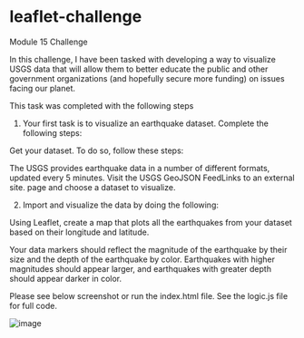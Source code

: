 # leaflet-challenge
Module 15 Challenge

 In this challenge, I have been tasked with developing a way to visualize USGS data that will allow them to better educate the public and other government organizations (and hopefully secure more funding) on issues facing our planet.

 This task was completed with the following steps

1. Your first task is to visualize an earthquake dataset. Complete the following steps:

Get your dataset. To do so, follow these steps:

The USGS provides earthquake data in a number of different formats, updated every 5 minutes. Visit the USGS GeoJSON FeedLinks to an external site. page and choose a dataset to visualize. 

2. Import and visualize the data by doing the following:

Using Leaflet, create a map that plots all the earthquakes from your dataset based on their longitude and latitude.

Your data markers should reflect the magnitude of the earthquake by their size and the depth of the earthquake by color. Earthquakes with higher magnitudes should appear larger, and earthquakes with greater depth should appear darker in color.

Please see below screenshot or run the index.html file. See the logic.js file for full code. 

![image](https://github.com/ismailo1/leaflet-challenge/assets/139788593/2f73a1f3-42f2-4b79-8c12-10d3208db73c)
